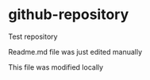 # github-repository
Test repository

Readme.md file was just edited manually

This file was modified locally